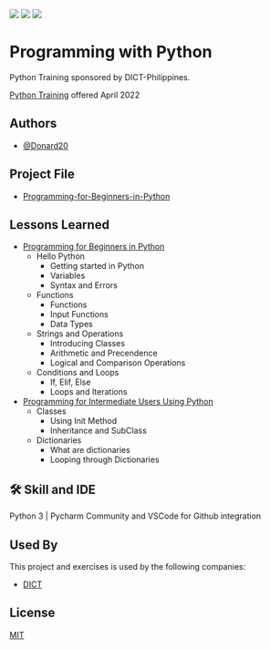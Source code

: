 <a href="https://github.com/Donard20" target="_blank"><img src="https://img.shields.io/badge/View-My%20Profile-informational?style=for-the-badge&logo=github"></a>   <a href="https://github.com/Donard20?tab=repositories" target="_blank"><img src="https://img.shields.io/badge/View-My%20Repositories-yellow?style=for-the-badge&logo=github"></a>   <a href="https://www.linkedin.com/in/engrnard/" target="_blank"><img src="https://img.shields.io/badge/View-LinkedIn-green?style=social&logo=linkedin"></a>
# Programming with Python

Python Training sponsored by DICT-Philippines. 

[Python Training](https://www.noypigeeks.com/government/dict-python-programming-courses/) offered April 2022


## Authors

- [@Donard20](https://github.com/Donard20)


## Project File

 - [Programming-for-Beginners-in-Python](https://github.com/Donard20/learn-Python-DICT-/tree/main/Programming-for-Beginners-in-Python)

## Lessons Learned

 - [Programming for Beginners in Python](https://github.com/Donard20/learn-Python-DICT-/tree/main/Introduction-to-Intermediate-Python)
    - Hello Python
        - Getting started in Python
        - Variables 
        - Syntax and Errors
    - Functions
        - Functions
        - Input Functions
        - Data Types
    - Strings and Operations
        - Introducing Classes
        - Arithmetic and Precendence
        - Logical and Comparison Operations
    - Conditions and Loops
        - If, Elif, Else
        - Loops and Iterations
 - [Programming for Intermediate Users Using Python](https://github.com/Donard20/learn-Python-DICT-)
    - Classes
        - Using Init Method
        - Inheritance and SubClass
    - Dictionaries
        - What are dictionaries
        - Looping through Dictionaries


## 🛠 Skill and IDE
Python 3 | Pycharm Community and VSCode for Github integration

## Used By

This project and exercises is used by the following companies:

- [DICT](https://dict.gov.ph/)



## License

[MIT](https://choosealicense.com/licenses/mit/)

